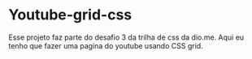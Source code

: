 # Youtube-grid-css
Esse projeto faz parte do desafio 3 da trilha de css da dio.me. Aqui eu tenho que fazer uma pagina do youtube usando CSS grid. 
